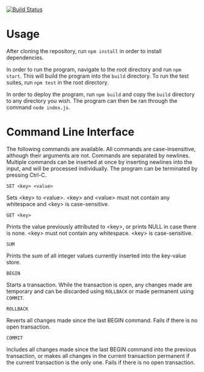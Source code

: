 [![Build Status](https://travis-ci.org/pcstl/kv-store-js.svg?branch=master)](https://travis-ci.org/pcstl/kv-store-js)

# Usage
After cloning the repository, run ```npm install``` in order to install dependencies.

In order to run the program, navigate to the root directory and run ```npm start```.
This will build the program into the ```build``` directory.
To run the test suites, run ```npm test``` in the root directory.

In order to deploy the program, run ```npm build``` and copy the ```build``` directory to
any directory you wish. The program can then be ran through the command ```node index.js```.

# Command Line Interface
The following commands are available. All commands are case-insensitive, although their arguments are not.
Commands are separated by newlines. Multiple commands can be inserted at once by inserting newlines into
the input, and will be processed individually. The program can be terminated by pressing Ctrl-C.

    SET <key> <value>

Sets &lt;key&gt; to &lt;value&gt;. &lt;key&gt; and &lt;value&gt; must not contain any whitespace and &lt;key&gt; is case-sensitive.

    GET <key>

Prints the value previously attributed to &lt;key&gt;, or prints NULL in case there is none.
&lt;key&gt; must not contain any whitespace. &lt;key&gt; is case-sensitive.

    SUM

Prints the sum of all integer values currently inserted into the key-value store.

    BEGIN

Starts a transaction. While the transaction is open, any changes made are temporary
and can be discarded using ```ROLLBACK``` or made permanent using ```COMMIT```.

    ROLLBACK

Reverts all changes made since the last BEGIN command. Fails if there is no open transaction.

    COMMIT

Includes all changes made since the last BEGIN command into the previous transaction, or
makes all changes in the current transaction permanent if the current transaction is the only
one. Fails if there is no open transaction.

